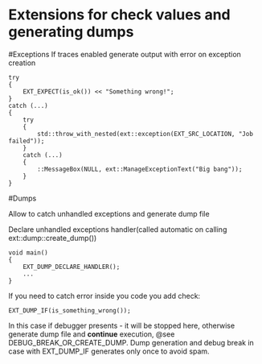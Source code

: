 # Extensions for check values and generating dumps

#Exceptions
If traces enabled generate output with error on exception creation

	try
	{ 
		EXT_EXPECT(is_ok()) << "Something wrong!";
	}
	catch (...)
	{	
		try
		{
			std::throw_with_nested(ext::exception(EXT_SRC_LOCATION, "Job failed")); 
		}
		catch (...)
		{
			::MessageBox(NULL, ext::ManageExceptionText("Big bang"));
		}
	}

#Dumps

Allow to catch unhandled exceptions and generate dump file

Declare unhandled exceptions handler(called automatic on calling ext::dump::create_dump())
	
	void main()
	{
		EXT_DUMP_DECLARE_HANDLER();
		...
	}
	
If you need to catch error inside you code you add check:
	
    EXT_DUMP_IF(is_something_wrong());
    
In this case if debugger presents - it will be stopped here, otherwise generate dump file and **continue** execution, @see DEBUG_BREAK_OR_CREATE_DUMP.
Dump generation and debug break in case with EXT_DUMP_IF generates only once to avoid spam.